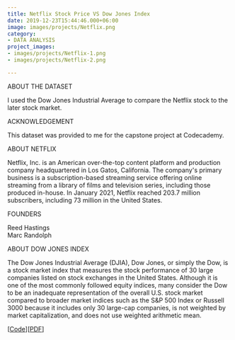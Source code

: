 ```yaml
---
title: Netflix Stock Price VS Dow Jones Index
date: 2019-12-23T15:44:46.000+06:00
image: images/projects/Netflix.png
category:
- DATA ANALYSIS
project_images:
- images/projects/Netflix-1.png
- images/projects/Netflix-2.png

---
```

ABOUT THE DATASET

I used the Dow Jones Industrial Average to compare the Netflix stock to the later stock market.

ACKNOWLEDGEMENT

This dataset was provided to me for the capstone project at Codecademy.

ABOUT NETFLIX

Netflix, Inc. is an American over-the-top content platform and production company headquartered in Los Gatos, California. The company's primary business is a subscription-based streaming service offering online streaming from a library of films and television series, including those produced in-house. In January 2021, Netflix reached 203.7 million subscribers, including 73 million in the United States.

FOUNDERS

Reed Hastings  
Marc Randolph

ABOUT DOW JONES INDEX

The Dow Jones Industrial Average (DJIA), Dow Jones, or simply the Dow, is a stock market index that measures the stock performance of 30 large companies listed on stock exchanges in the United States. Although it is one of the most commonly followed equity indices, many consider the Dow to be an inadequate representation of the overall U.S. stock market compared to broader market indices such as the S&P 500 Index or Russell 3000 because it includes only 30 large-cap companies, is not weighted by market capitalization, and does not use weighted arithmetic mean.

\[[Code](https://github.com/VIMALRANJEEV/my_work/blob/master/Codecademy%20Projects/netflix_visualizations.ipynb)\]\[[PDF](https://github.com/VIMALRANJEEV/my_work/blob/master/Codecademy%20Projects/netflix_visualizations.pdff)\]